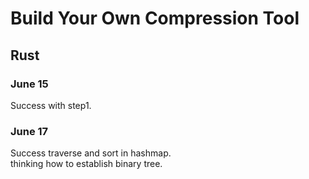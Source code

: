 # Build Your Own Compression Tool

## Rust

### June 15

Success with step1.<br>

### June 17

Success traverse and sort in hashmap.<br>
thinking how to establish binary tree.<br>
